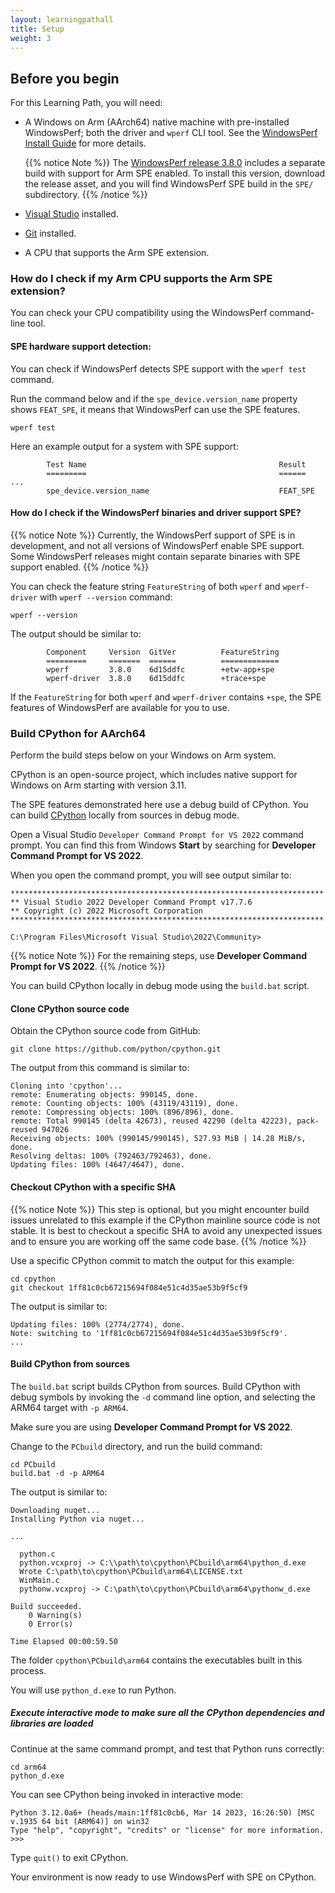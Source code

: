 ```yaml
---
layout: learningpathall
title: Setup 
weight: 3
---
```



## Before you begin

For this Learning Path, you will need:

* A Windows on Arm (AArch64) native machine with pre-installed WindowsPerf; both the driver and `wperf` CLI tool. See the [WindowsPerf Install Guide](/install-guides/wperf/) for more details.
  
  {{% notice Note %}}
The [WindowsPerf release 3.8.0](https://github.com/arm-developer-tools/windowsperf/releases/tag/3.8.0) includes a separate build with support for Arm SPE enabled. To install this version, download the release asset, and you will find WindowsPerf SPE build in the `SPE/` subdirectory.
{{% /notice %}}
* [Visual Studio](/install-guides/vs-woa/) installed.
* [Git](/install-guides/git-woa/) installed.
* A CPU that supports the Arm SPE extension. 

### How do I check if my Arm CPU supports the Arm SPE extension?

You can check your CPU compatibility using the WindowsPerf command-line tool. 

#### SPE hardware support detection:

You can check if WindowsPerf detects SPE support with the `wperf test` command. 

Run the command below and if the `spe_device.version_name` property shows `FEAT_SPE`, it means that WindowsPerf can use the SPE features. 

```console
wperf test
```

Here an example output for a system with SPE support:

```output
        Test Name                                           Result
        =========                                           ======
...
        spe_device.version_name                             FEAT_SPE
```

#### How do I check if the WindowsPerf binaries and driver support SPE?

{{% notice Note %}}
Currently, the WindowsPerf support of SPE is in development, and not all versions of WindowsPerf enable SPE support. Some WindowsPerf releases might contain separate binaries with SPE support enabled.
{{% /notice %}}

You can check the feature string `FeatureString` of both `wperf` and `wperf-driver` with `wperf --version` command:

```console
wperf --version
```

The output should be similar to:

```output
        Component     Version  GitVer          FeatureString
        =========     =======  ======          =============
        wperf         3.8.0    6d15ddfc        +etw-app+spe
        wperf-driver  3.8.0    6d15ddfc        +trace+spe
```

If the `FeatureString` for both `wperf` and `wperf-driver` contains `+spe`, the SPE features of WindowsPerf are available for you to use.

### Build CPython for AArch64

Perform the build steps below on your Windows on Arm system.

CPython is an open-source project, which includes native support for Windows on Arm starting with version 3.11. 

The SPE features demonstrated here use a debug build of CPython. You can build [CPython](https://github.com/python/cpython) locally from sources in debug mode.

Open a Visual Studio `Developer Command Prompt for VS 2022` command prompt. You can find this from Windows **Start** by searching for **Developer Command Prompt for VS 2022**.

When you open the command prompt, you will see output similar to:

```output
**********************************************************************
** Visual Studio 2022 Developer Command Prompt v17.7.6
** Copyright (c) 2022 Microsoft Corporation
**********************************************************************

C:\Program Files\Microsoft Visual Studio\2022\Community>
```

{{% notice Note %}}
For the remaining steps, use **Developer Command Prompt for VS 2022**. 
{{% /notice %}}

You can build CPython locally in debug mode using the `build.bat` script. 

#### Clone CPython source code

Obtain the CPython source code from GitHub:

```command
git clone https://github.com/python/cpython.git
```

The output from this command is similar to:

```output
Cloning into 'cpython'...
remote: Enumerating objects: 990145, done.
remote: Counting objects: 100% (43119/43119), done.
remote: Compressing objects: 100% (896/896), done.
remote: Total 990145 (delta 42673), reused 42290 (delta 42223), pack-reused 947026
Receiving objects: 100% (990145/990145), 527.93 MiB | 14.28 MiB/s, done.
Resolving deltas: 100% (792463/792463), done.
Updating files: 100% (4647/4647), done.
```

#### Checkout CPython with a specific SHA

{{% notice Note %}}
This step is optional, but you might encounter build issues unrelated to this example if the CPython mainline source code is not stable. It is best to checkout a specific SHA to avoid any unexpected issues and to ensure you are working off the same code base.
{{% /notice %}}

Use a specific CPython commit to match the output for this example:

```console
cd cpython
git checkout 1ff81c0cb67215694f084e51c4d35ae53b9f5cf9
```
The output is similar to:

```output
Updating files: 100% (2774/2774), done.
Note: switching to '1ff81c0cb67215694f084e51c4d35ae53b9f5cf9'.
...
```

#### Build CPython from sources

The `build.bat` script builds CPython from sources. Build CPython with debug symbols by invoking the `-d` command line option, and selecting the ARM64 target with `-p ARM64`.

Make sure you are using **Developer Command Prompt for VS 2022**.

Change to the `PCbuild` directory, and run the build command:

```console
cd PCbuild
build.bat -d -p ARM64
```

The output is similar to:

```output
Downloading nuget...
Installing Python via nuget...

...

  python.c
  python.vcxproj -> C:\\path\to\cpython\PCbuild\arm64\python_d.exe
  Wrote C:\path\to\cpython\PCbuild\arm64\LICENSE.txt
  WinMain.c
  pythonw.vcxproj -> C:\path\to\cpython\PCbuild\arm64\pythonw_d.exe

Build succeeded.
    0 Warning(s)
    0 Error(s)

Time Elapsed 00:00:59.50
```

The folder `cpython\PCbuild\arm64` contains the executables built in this process. 

You will use `python_d.exe` to run Python.

##### Execute interactive mode to make sure all the CPython dependencies and libraries are loaded

Continue at the same command prompt, and test that Python runs correctly:

```console
cd arm64
python_d.exe
```

You can see CPython being invoked in interactive mode:

```output
Python 3.12.0a6+ (heads/main:1ff81c0cb6, Mar 14 2023, 16:26:50) [MSC v.1935 64 bit (ARM64)] on win32
Type "help", "copyright", "credits" or "license" for more information.
>>>
```

Type `quit()` to exit CPython.

Your environment is now ready to use WindowsPerf with SPE on CPython. 
